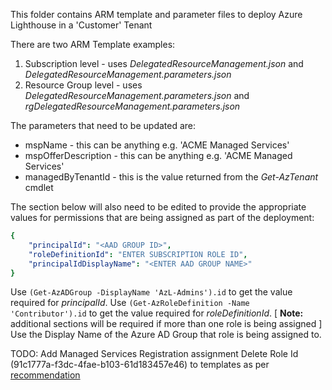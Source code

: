 This folder contains ARM template and parameter files to deploy Azure Lighthouse in a 'Customer' Tenant
  
There are two ARM Template examples:
  
1. Subscription level  - uses _DelegatedResourceManagement.json_ and _DelegatedResourceManagement.parameters.json_
2. Resource Group level - uses _DelegatedResourceManagement.parameters.json_ and _rgDelegatedResourceManagement.parameters.json_
  
The parameters that need to be updated are:

* mspName - this can be anything e.g. 'ACME Managed Services'
* mspOfferDescription - this can be anything e.g. 'ACME Managed Services'
* managedByTenantId - this is the value returned from the _Get-AzTenant_ cmdlet
  
The section below will also need to be edited to provide the appropriate values for permissions that are being assigned as part of the deployment:

```yaml  
{
    "principalId": "<AAD GROUP ID>",
    "roleDefinitionId": "ENTER SUBSCRIPTION ROLE ID",
    "principalIdDisplayName": "<ENTER AAD GROUP NAME>"
}
```
Use `(Get-AzADGroup -DisplayName 'AzL-Admins').id` to get the value required for _principalId_.
Use `(Get-AzRoleDefinition -Name 'Contributor').id` to get the value required for _roleDefinitionId_. 
[ **Note:** additional sections will be required if more than one role is being assigned ]
Use the Display Name of the Azure AD Group that role is being assigned to.
  
TODO: Add Managed Services Registration assignment Delete Role Id (91c1777a-f3dc-4fae-b103-61d183457e46) to templates as per [recommendation](https://docs.microsoft.com/en-us/azure/lighthouse/how-to/onboard-customer)